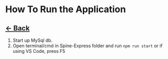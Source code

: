 # How To Run the Application

## [<- Back](../README.md)

1. Start up MySql db.
2. Open terminal/cmd in Spine-Express folder and run `npm run start` or if using VS Code, press F5